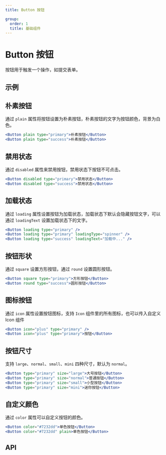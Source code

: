 ```yaml
---
title: Button 按钮

group:
  order: 1
  title: 基础组件
---
```


# Button 按钮

按钮用于触发一个操作，如提交表单。

## 示例

<code src="./demo/basic.tsx"></code>

## 朴素按钮

通过 `plain` 属性将按钮设置为朴素按钮，朴素按钮的文字为按钮颜色，背景为白色。

```jsx
<Button plain type="primary">朴素按钮</Button>
<Button plain type="success">朴素按钮</Button>
```

## 禁用状态

通过 `disabled` 属性来禁用按钮，禁用状态下按钮不可点击。

```jsx
<Button disabled type="primary">禁用状态</Button>
<Button disabled type="success">禁用状态</Button>
```

## 加载状态

通过 `loading` 属性设置按钮为加载状态，加载状态下默认会隐藏按钮文字，可以通过 `loadingText` 设置加载状态下的文字。

```jsx
<Button loading type="primary" />
<Button loading type="primary" loadingType="spinner" />
<Button loading type="success" loadingText="加载中..." />
```

## 按钮形状

通过 `square` 设置方形按钮，通过 `round` 设置圆形按钮。

```jsx
<Button square type="primary">方形按钮</Button>
<Button round type="success">圆形按钮</Button>
```

## 图标按钮

通过 `icon` 属性设置按钮图标，支持 `Icon` 组件里的所有图标，也可以传入自定义 Icon 组件

```jsx
<Button icon="plus" type="primary" />
<Button icon="plus" type="primary">按钮</Button>
```

## 按钮尺寸

支持 `large`、`normal`、`small`、`mini` 四种尺寸，默认为 `normal`。

```jsx
<Button type="primary" size="large">大号按钮</Button>
<Button type="primary" size="normal">普通按钮</Button>
<Button type="primary" size="small">小型按钮</Button>
<Button type="primary" size="mini">迷你按钮</Button>
```

## 自定义颜色

通过 `color` 属性可以自定义按钮的颜色。

```jsx
<Button color="#7232dd">单色按钮</Button>
<Button color="#7232dd" plain>单色按钮</Button>
```

## API

<API id="Button"></API>
